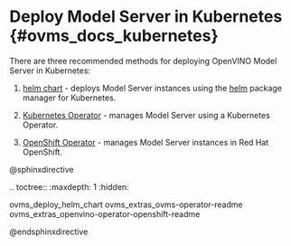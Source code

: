 # Deploy Model Server in Kubernetes {#ovms_docs_kubernetes}

There are three recommended methods for deploying OpenVINO Model Server in Kubernetes:
1. [helm chart](../deploy/README.md) - deploys Model Server instances using the [helm](https://helm.sh) package manager for Kubernetes.

2. [Kubernetes Operator](../extras/ovms-operator/README.md) - manages Model Server using a Kubernetes Operator.
3. [OpenShift Operator](../extras/openvino-operator-openshift/README.md) - manages Model Server instances in Red Hat OpenShift.  

@sphinxdirective

.. toctree::
   :maxdepth: 1
   :hidden:

   ovms_deploy_helm_chart
   ovms_extras_ovms-operator-readme
   ovms_extras_openvino-operator-openshift-readme

@endsphinxdirective